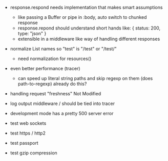- response.respond needs implementation that makes smart assumptions
  * like passing a Buffer or pipe in :body, auto switch to chunked response
  * response.repond should understand short hands like: { status: 200, type: "json" }
  * extensible in a middleware like way of handling different responses


- normalize List names so "test" is "/test" or "/test/"
   * need normalization for resources()

- even better performance (tracer)
  - can speed up literal string paths and skip regexp on them
    (does path-to-regexp) already do this?

- handling request "freshness" Not Modified

- log output middleware / should be tied into tracer

- development mode has a pretty 500 server error

- test web sockets

- test https / http2

- test passport

- test gzip compression
